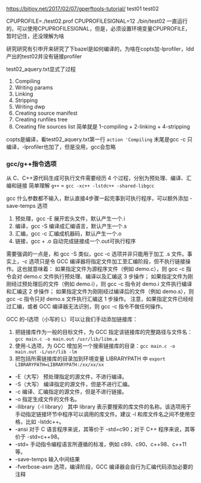 https://bitjoy.net/2017/02/07/gperftools-tutorial/
test01
test02

CPUPROFILE=./test02.prof CPUPROFILESIGNAL=12 ./bin/test02
一直运行的，可以使用CPUPROFILESIGNAL，但是，必须设置环境变量CPUPROFILE，暂时记住，还没理解为啥

研究研究有引申开来研究了下bazel是如何编译的，为啥在copts加-lprofiler，ldd产出的test02并没有链接profiler

test02_aquery.txt显式了过程
1. Compiling
2. Writing params
3. Linking
4. Stripping
5. Writing dwp
6. Creating source manifest
7. Creating runfiles tree
8. Creating file sources list
简单就是 1-compiling + 2-linking + 4-stripping

copts是编译，看test02_aquery.txt第一行 `action 'Compiling` 末尾是gcc -c 只编译，-lprofiler也加了，但是没用，gcc会忽略


### gcc/g++指令选项

从 C、C++源代码生成可执行文件需要经历 4 个过程，分别为预处理、编译、汇编和链接
简单理解 `g++` = `gcc -xc++ -lstdc++ -shared-libgcc`

gcc 什么参数都不输入，默认直接4步骤一起完事到可执行程序，可以额外添加 -save-temps 选项

1. 预处理，gcc -E 展开宏头文件，默认产生一个.i
2. 编译，gcc -S 编译成汇编语言，默认产生一个.s
3. 汇编，gcc -c 汇编成机器码，默认产生一个.o
4. 链接，gcc + .o 自动完成链接成一个.out可执行程序

需要强调的一点是，和 gcc -S 类似，gcc -c 选项并非只能用于加工 .s 文件。事实上，-c 选项只是令 GCC 编译器将指定文件加工至汇编阶段，但不执行链接操作。这也就意味着：
如果指定文件为源程序文件（例如 demo.c），则 gcc -c 指令会对 demo.c 文件执行预处理、编译以及汇编这 3 步操作；
如果指定文件为刚刚经过预处理后的文件（例如 demo.i），则 gcc -c 指令对 demo.i 文件执行编译和汇编这 2 步操作；
如果指定文件为刚刚经过编译后的文件（例如 demo.s），则 gcc -c 指令只对 demo.s 文件执行汇编这 1 步操作。
注意，如果指定文件已经经过汇编，或者 GCC 编译器无法识别，则 gcc -c 指令不做任何操作。

GCC 的-l选项（小写的 L）可以让我们手动添加链接库：

1. 把链接库作为一般的目标文件，为 GCC 指定该链接库的完整路径与文件名：`gcc main.c -o main.out /usr/lib/libm.a`
2. 使用-L选项，为 GCC 增加另一个搜索链接库的目录：`gcc main.c -o main.out -L/usr/lib -lm`
3. 把包括所需链接库的目录加到环境变量 LIBRARYPATH 中 `export LIBRARYPATH=LIBRARYPATH:/xx/xx/xx`

- -E（大写） 预处理指定的源文件，不进行编译。
- -S（大写） 编译指定的源文件，但是不进行汇编。
- -c 编译、汇编指定的源文件，但是不进行链接。
- -o 指定生成文件的文件名。
- -llibrary（-I library） 其中 library 表示要搜索的库文件的名称。该选项用于手动指定链接环节中程序可以调用的库文件。建议 -l 和库文件名之间不使用空格，比如 -lstdc++。
- -ansi 对于 C 语言程序来说，其等价于 -std=c90；对于 C++ 程序来说，其等价于 -std=c++98。
- -std= 手动指令编程语言所遵循的标准，例如 c89、c90、c++98、c++11 等。
- -save-temps 输入中间结果
- -fverbose-asm 选项，编译阶段，GCC 编译器会自行为汇编代码添加必要的注释
